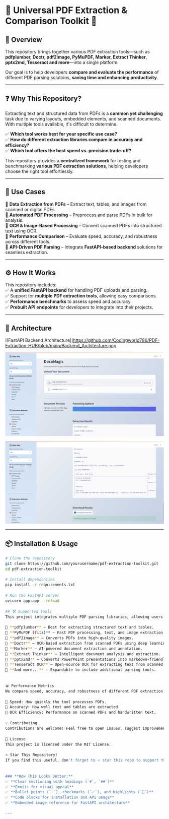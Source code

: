 # 📄 Universal PDF Extraction & Comparison Toolkit 🚀  

## 📌 Overview  
This repository brings together various PDF extraction tools—such as **pdfplumber, Doctr, pdf2image, PyMuPDF, Marker, Extract Thinker, pptx2md, Tesseract and more**—into a single platform.  

Our goal is to help developers **compare and evaluate the performance** of different PDF parsing solutions, **saving time and enhancing productivity**.  

---

## ❓ Why This Repository?  
Extracting text and structured data from PDFs is a **common yet challenging** task due to varying layouts, embedded elements, and scanned documents. With multiple tools available, it's difficult to determine:  

✅ **Which tool works best for your specific use case?**  
✅ **How do different extraction libraries compare in accuracy and efficiency?**  
✅ **Which tool offers the best speed vs. precision trade-off?**  

This repository provides a **centralized framework** for testing and benchmarking **various PDF extraction solutions**, helping developers choose the right tool effortlessly.  

---

## 🚀 Use Cases  
🔹 **Data Extraction from PDFs** – Extract text, tables, and images from scanned or digital PDFs.  
🔹 **Automated PDF Processing** – Preprocess and parse PDFs in bulk for analysis.  
🔹 **OCR & Image-Based Processing** – Convert scanned PDFs into structured text using OCR.  
🔹 **Performance Comparison** – Evaluate speed, accuracy, and robustness across different tools.  
🔹 **API-Driven PDF Parsing** – Integrate **FastAPI-based backend** solutions for seamless extraction.  


---

## ⚙️ How It Works  
This repository includes:  
✅ A **unified FastAPI backend** for handling PDF uploads and parsing.  
✅ Support for **multiple PDF extraction tools**, allowing easy comparisons.  
✅ **Performance benchmarks** to assess speed and accuracy.  
✅ **Prebuilt API endpoints** for developers to integrate into their projects.  

---

## 📸 Architecture  
![FastAPI Backend Architecture](https://github.com/Codingworld786/PDF-Extraction-HUB/blob/main/Backend_Architecture.png

![streamlit Frontend Architecture](https://github.com/Codingworld786/PDF-Extraction-HUB/blob/main/frontend_2.png)

![streamlit Frontend Architecture](https://github.com/Codingworld786/PDF-Extraction-HUB/blob/main/frontend_1.png)

  



---

## 📦 Installation & Usage  
```bash
# Clone the repository
git clone https://github.com/yourusername/pdf-extraction-toolkit.git  
cd pdf-extraction-toolkit  

# Install dependencies
pip install -r requirements.txt  

# Run the FastAPI server
uvicorn app:app --reload

## 🛠️ Supported Tools  
This project integrates multiple PDF parsing libraries, allowing users to compare and evaluate their performance:  

📌 **pdfplumber** – Best for extracting structured text and tables.  
📌 **PyMuPDF (fitz)** – Fast PDF processing, text, and image extraction.  
📌 **pdf2image** – Converts PDFs into high-quality images.  
📌 **Doctr** – OCR-based extraction from scanned PDFs using deep learning.  
📌 **Marker** – AI-powered document extraction and annotation.  
📌 **Extract Thinker** – Intelligent document analysis and extraction.  
📌 **pptx2md** – Converts PowerPoint presentations into markdown-friendly text.  
📌 **Tesseract OCR** – Open-source OCR for extracting text from scanned PDFs.  
📌 **And more...** – Expandable to include additional parsing tools.  


📊 Performance Metrics
We compare speed, accuracy, and robustness of different PDF extraction libraries through benchmark tests.

🔹 Speed: How quickly the tool processes PDFs.
🔹 Accuracy: How well text and tables are extracted.
🔹 OCR Efficiency: Performance on scanned PDFs and handwritten text.

💡 Contributing
Contributions are welcome! Feel free to open issues, suggest improvements, or add new PDF parsing tools.

📜 License
This project is licensed under the MIT License.

⭐ Star This Repository!
If you find this useful, don't forget to ⭐ star this repo to support the project!


### **How This Looks Better:**  
✅ **Clear sectioning with headings (`#`, `##`)**  
✅ **Emojis for visual appeal**  
✅ **Bullet points (`-`), checkmarks (`✅`), and highlights (`📌`)**  
✅ **Code blocks for installation and API usage**  
✅ **Embedded image reference for FastAPI architecture**  

---




